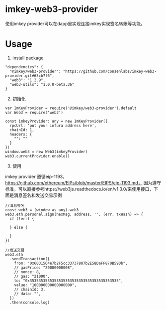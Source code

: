 # imkey-web3-provider
使用imkey provider可以在dapp里实现连接imkey实现签名转账等功能。

# Usage
1. install package
  ```
  "dependencies": {
    "@imkey/web3-provider": "https://github.com/consenlabs/imkey-web3-provider.git#63cb7f6",
    "web3": "1.2.9",
    "web3-utils": "1.0.0-beta.36"
  }
  ```
2. 初始化
```
var ImKeyProvider = require('@imkey/web3-provider').default
var Web3 = require('web3')

const imkeyProvider: any = new ImKeyProvider({
  rpcUrl: 'put your infura address here',
  chainId: 1,
  headers: {
    "": ""
  }
})
window.web3 = new Web3(imkeyProvider)
web3.currentProvider.enable()
```
3. 使用

imkey provider 遵循eip-1193，https://github.com/ethereum/EIPs/blob/master/EIPS/eip-1193.md，
因为遵守标准，可以直接参考https://web3js.readthedocs.io/en/v1.3.0/来使用接口，下面是消息签名和发送交易示例

```
//消息签名
const web3 = (window as any).web3
web3.eth.personal.sign(hexMsg, address, '', (err, txHash) => {
  if (!err) {
    
  } else {
  
  }
})

//发送交易
web3.eth
  .sendTransaction({
    from: "0x6031564e7b2F5cc33737807b2E58DaFF870B590b",
    // gasPrice: "20000000008",
    // nonce: 8,
    // gas: "21000",
    to: "0x3535353535353535353535353535353535353535",
    value: "100000000000000000",
    // chainId: 3,
    // data: "",
  })
  .then(console.log)
```
